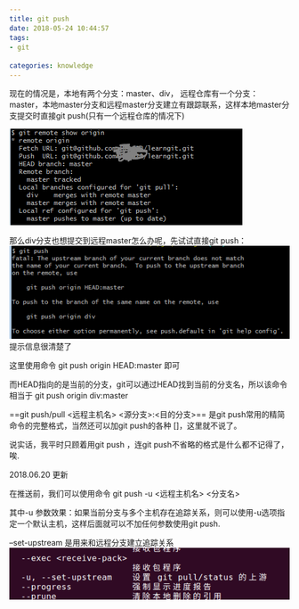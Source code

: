 ```yaml
---
title: git push
date: 2018-05-24 10:44:57
tags:
- git

categories: knowledge
---
```


现在的情况是，本地有两个分支：master、div， 远程仓库有一个分支：master，本地master分支和远程master分支建立有跟踪联系，这样本地master分支提交时直接git push(只有一个远程仓库的情况下)
<!-- more -->

![enter description here](/images/2018-05-24/2018-05-24-01.png)

那么div分支也想提交到远程master怎么办呢，先试试直接git push：
![enter description here](/images/2018-05-24/2018-05-24-02.png)
提示信息很清楚了

这里使用命令  git push origin HEAD:master 即可

而HEAD指向的是当前的分支，git可以通过HEAD找到当前的分支名，所以该命令相当于 git push origin div:master

==git push/pull <远程主机名> <源分支>:<目的分支>== 是git push常用的精简命令的完整格式，当然还可以加git push的各种 [<options>]，这里就不说了。

说实话，我平时只顾着用git push ，连git push不省略的格式是什么都不记得了，唉.



2018.06.20 更新

在推送前，我们可以使用命令 git push -u <远程主机名> <分支名>

其中-u 参数效果：如果当前分支与多个主机存在追踪关系，则可以使用-u选项指定一个默认主机，这样后面就可以不加任何参数使用git push.

–set-upstream 是用来和远程分支建立追踪关系
![enter description here](/images/2018-05-24/2018-06-20-10-19-20.png)
